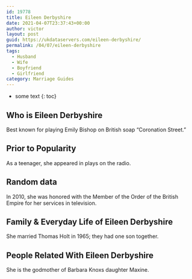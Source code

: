 ```yaml
---
id: 19778
title: Eileen Derbyshire
date: 2021-04-07T23:37:43+00:00
author: victor
layout: post
guid: https://ukdataservers.com/eileen-derbyshire/
permalink: /04/07/eileen-derbyshire
tags:
  - Husband
  - Wife
  - Boyfriend
  - Girlfriend
category: Marriage Guides
---
```


* some text
{: toc}


## Who is Eileen Derbyshire



Best known for playing Emily Bishop on British soap &#8220;Coronation Street.&#8221;

                
                
                
## Prior to Popularity



As a teenager, she appeared in plays on the radio.

                
                
                
## Random data



In 2010, she was honored with the Member of the Order of the British Empire for her services in television.

                
                
                
## Family & Everyday Life of Eileen Derbyshire



She married Thomas Holt in 1965; they had one son together.

                
                
                
## People Related With Eileen Derbyshire



She is the godmother of Barbara Knoxs daughter Maxine.

                
              
            
          
          
          